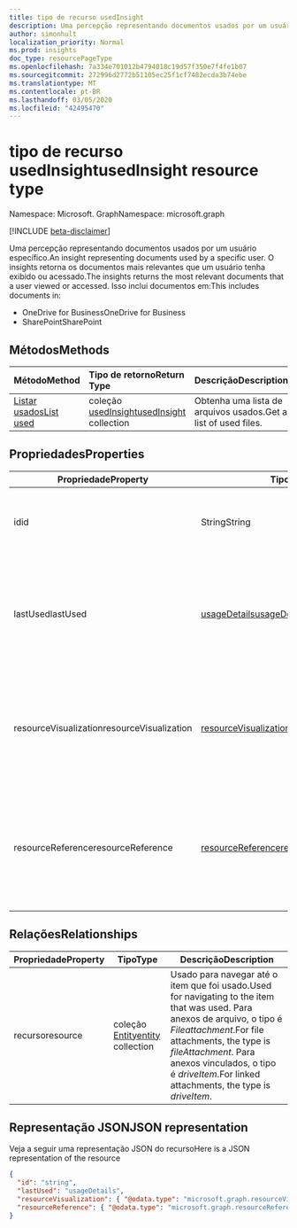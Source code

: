 ```yaml
---
title: tipo de recurso usedInsight
description: Uma percepção representando documentos usados por um usuário específico. O insights retorna os documentos mais relevantes que um usuário tenha exibido ou acessado.
author: simonhult
localization_priority: Normal
ms.prod: insights
doc_type: resourcePageType
ms.openlocfilehash: 7a334e701012b4794018c19d57f350e7f4fe1b07
ms.sourcegitcommit: 272996d2772b51105ec25f1cf7482ecda3b74ebe
ms.translationtype: MT
ms.contentlocale: pt-BR
ms.lasthandoff: 03/05/2020
ms.locfileid: "42495470"
---
```

# <a name="usedinsight-resource-type"></a><span data-ttu-id="52c3e-104">tipo de recurso usedInsight</span><span class="sxs-lookup"><span data-stu-id="52c3e-104">usedInsight resource type</span></span>

<span data-ttu-id="52c3e-105">Namespace: Microsoft. Graph</span><span class="sxs-lookup"><span data-stu-id="52c3e-105">Namespace: microsoft.graph</span></span>

[!INCLUDE [beta-disclaimer](../../includes/beta-disclaimer.md)]

<span data-ttu-id="52c3e-106">Uma percepção representando documentos usados por um usuário específico.</span><span class="sxs-lookup"><span data-stu-id="52c3e-106">An insight representing documents used by a specific user.</span></span> <span data-ttu-id="52c3e-107">O insights retorna os documentos mais relevantes que um usuário tenha exibido ou acessado.</span><span class="sxs-lookup"><span data-stu-id="52c3e-107">The insights returns the most relevant documents that a user viewed or accessed.</span></span> <span data-ttu-id="52c3e-108">Isso inclui documentos em:</span><span class="sxs-lookup"><span data-stu-id="52c3e-108">This includes documents in:</span></span>

- <span data-ttu-id="52c3e-109">OneDrive for Business</span><span class="sxs-lookup"><span data-stu-id="52c3e-109">OneDrive for Business</span></span>
- <span data-ttu-id="52c3e-110">SharePoint</span><span class="sxs-lookup"><span data-stu-id="52c3e-110">SharePoint</span></span>

## <a name="methods"></a><span data-ttu-id="52c3e-111">Métodos</span><span class="sxs-lookup"><span data-stu-id="52c3e-111">Methods</span></span>

| <span data-ttu-id="52c3e-112">Método</span><span class="sxs-lookup"><span data-stu-id="52c3e-112">Method</span></span>       | <span data-ttu-id="52c3e-113">Tipo de retorno</span><span class="sxs-lookup"><span data-stu-id="52c3e-113">Return Type</span></span>  |<span data-ttu-id="52c3e-114">Descrição</span><span class="sxs-lookup"><span data-stu-id="52c3e-114">Description</span></span>|
|:---------------|:--------|:----------|
|[<span data-ttu-id="52c3e-115">Listar usados</span><span class="sxs-lookup"><span data-stu-id="52c3e-115">List used</span></span>](../api/insights-list-used.md) |<span data-ttu-id="52c3e-116">coleção [usedInsight](insights-used.md)</span><span class="sxs-lookup"><span data-stu-id="52c3e-116">[usedInsight](insights-used.md) collection</span></span>| <span data-ttu-id="52c3e-117">Obtenha uma lista de arquivos usados.</span><span class="sxs-lookup"><span data-stu-id="52c3e-117">Get a list of used files.</span></span>|

## <a name="properties"></a><span data-ttu-id="52c3e-118">Propriedades</span><span class="sxs-lookup"><span data-stu-id="52c3e-118">Properties</span></span>

| <span data-ttu-id="52c3e-119">Propriedade</span><span class="sxs-lookup"><span data-stu-id="52c3e-119">Property</span></span>              | <span data-ttu-id="52c3e-120">Tipo</span><span class="sxs-lookup"><span data-stu-id="52c3e-120">Type</span></span>                      | <span data-ttu-id="52c3e-121">Descrição</span><span class="sxs-lookup"><span data-stu-id="52c3e-121">Description</span></span>  |
| -------------         |---------------            | -------------|
| <span data-ttu-id="52c3e-122">id</span><span class="sxs-lookup"><span data-stu-id="52c3e-122">id</span></span>                    | <span data-ttu-id="52c3e-123">String</span><span class="sxs-lookup"><span data-stu-id="52c3e-123">String</span></span>                    | <span data-ttu-id="52c3e-124">Identificador exclusivo da relação.</span><span class="sxs-lookup"><span data-stu-id="52c3e-124">Unique identifier of the relationship.</span></span> <span data-ttu-id="52c3e-125">Somente leitura.</span><span class="sxs-lookup"><span data-stu-id="52c3e-125">Read only.</span></span>        |
| <span data-ttu-id="52c3e-126">lastUsed</span><span class="sxs-lookup"><span data-stu-id="52c3e-126">lastUsed</span></span>              | [<span data-ttu-id="52c3e-127">usageDetails</span><span class="sxs-lookup"><span data-stu-id="52c3e-127">usageDetails</span></span>](insights-usagedetails.md)              | <span data-ttu-id="52c3e-128">Informações sobre quando o item foi exibido e modificado pela última vez pelo usuário.</span><span class="sxs-lookup"><span data-stu-id="52c3e-128">Information about when the item was last viewed and modified by the user.</span></span> <span data-ttu-id="52c3e-129">Somente leitura.</span><span class="sxs-lookup"><span data-stu-id="52c3e-129">Read only.</span></span>     |
| <span data-ttu-id="52c3e-130">resourceVisualization</span><span class="sxs-lookup"><span data-stu-id="52c3e-130">resourceVisualization</span></span> | [<span data-ttu-id="52c3e-131">resourceVisualization</span><span class="sxs-lookup"><span data-stu-id="52c3e-131">resourceVisualization</span></span>](insights-resourcevisualization.md)                | <span data-ttu-id="52c3e-132">Propriedades que você pode usar para visualizar o documento em sua experiência.</span><span class="sxs-lookup"><span data-stu-id="52c3e-132">Properties that you can use to visualize the document in your experience.</span></span> <span data-ttu-id="52c3e-133">Somente leitura</span><span class="sxs-lookup"><span data-stu-id="52c3e-133">Read-only</span></span>      |
| <span data-ttu-id="52c3e-134">resourceReference</span><span class="sxs-lookup"><span data-stu-id="52c3e-134">resourceReference</span></span>     | [<span data-ttu-id="52c3e-135">resourceReference</span><span class="sxs-lookup"><span data-stu-id="52c3e-135">resourceReference</span></span>](insights-resourcereference.md)                      | <span data-ttu-id="52c3e-136">Propriedades de referência do documento usado, como a URL e o tipo do documento.</span><span class="sxs-lookup"><span data-stu-id="52c3e-136">Reference properties of the used document, such as the url and type of the document.</span></span> <span data-ttu-id="52c3e-137">Somente leitura</span><span class="sxs-lookup"><span data-stu-id="52c3e-137">Read-only</span></span>     |

## <a name="relationships"></a><span data-ttu-id="52c3e-138">Relações</span><span class="sxs-lookup"><span data-stu-id="52c3e-138">Relationships</span></span>

| <span data-ttu-id="52c3e-139">Propriedade</span><span class="sxs-lookup"><span data-stu-id="52c3e-139">Property</span></span>      | <span data-ttu-id="52c3e-140">Tipo</span><span class="sxs-lookup"><span data-stu-id="52c3e-140">Type</span></span>          | <span data-ttu-id="52c3e-141">Descrição</span><span class="sxs-lookup"><span data-stu-id="52c3e-141">Description</span></span>  |
| ------------- |---------------| -------------|
| <span data-ttu-id="52c3e-142">recurso</span><span class="sxs-lookup"><span data-stu-id="52c3e-142">resource</span></span>      | <span data-ttu-id="52c3e-143">coleção [Entity](entity.md)</span><span class="sxs-lookup"><span data-stu-id="52c3e-143">[entity](entity.md) collection</span></span>    | <span data-ttu-id="52c3e-144">Usado para navegar até o item que foi usado.</span><span class="sxs-lookup"><span data-stu-id="52c3e-144">Used for navigating to the item that was used.</span></span> <span data-ttu-id="52c3e-145">Para anexos de arquivo, o tipo é *Fileattachment*.</span><span class="sxs-lookup"><span data-stu-id="52c3e-145">For file attachments, the type is *fileAttachment*.</span></span> <span data-ttu-id="52c3e-146">Para anexos vinculados, o tipo é *driveItem*.</span><span class="sxs-lookup"><span data-stu-id="52c3e-146">For linked attachments, the type is *driveItem*.</span></span> |

## <a name="json-representation"></a><span data-ttu-id="52c3e-147">Representação JSON</span><span class="sxs-lookup"><span data-stu-id="52c3e-147">JSON representation</span></span>
<span data-ttu-id="52c3e-148">Veja a seguir uma representação JSON do recurso</span><span class="sxs-lookup"><span data-stu-id="52c3e-148">Here is a JSON representation of the resource</span></span>

<!-- {
  "blockType": "resource",
  "keyProperty":"id",
  "optionalProperties": [
    "resource"
  ],
  "@odata.type": "microsoft.graph.usedInsight"
}-->

```json
{
  "id": "string",
  "lastUsed": "usageDetails",
  "resourceVisualization": { "@odata.type": "microsoft.graph.resourceVisualization" },
  "resourceReference": { "@odata.type": "microsoft.graph.resourceReference" }
}
```
